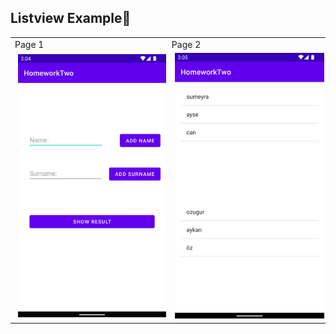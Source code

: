 ## Listview Example🎃
<div>
<table>
  <tr>
    <td >Page 1</td>
     <td>Page 2</td>

 
  </tr>


  <tr>
    <td >
      <img width="287" alt="signIn" src="https://github.com/sumeyraozugur/Turkcell-Bootcamp-HW/blob/main/images/hw2_page1.png" hspace="5"/>
    </td>
   <td>
    <img width="290" alt="SignUp" src="https://github.com/sumeyraozugur/Turkcell-Bootcamp-HW/blob/main/images/hw2_page2.png" hspace="5"/>
    </td>
  
  </tr>
 </table>
 
 </div>
